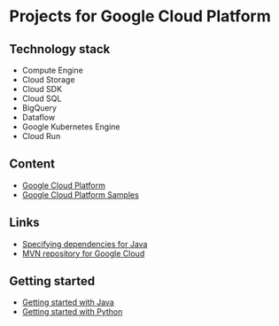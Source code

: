 # Projects for Google Cloud Platform

## Technology stack
- Compute Engine
- Cloud Storage
- Cloud SDK
- Cloud SQL
- BigQuery
- Dataflow
- Google Kubernetes Engine
- Cloud Run
	
## Content
- [Google Cloud Platform](/google-cloud-platform/README.md)
- [Google Cloud Platform Samples](/google-cloud-platform-samples/README.md)

## Links
- [Specifying dependencies for Java](https://cloud.google.com/appengine/docs/standard/java11/specifying-dependencies)
- [MVN repository for Google Cloud](https://mvnrepository.com/artifact/com.google.cloud)

## Getting started
- [Getting started with Java](https://cloud.google.com/java/getting-started)
- [Getting started with Python](https://cloud.google.com/python/getting-started)
